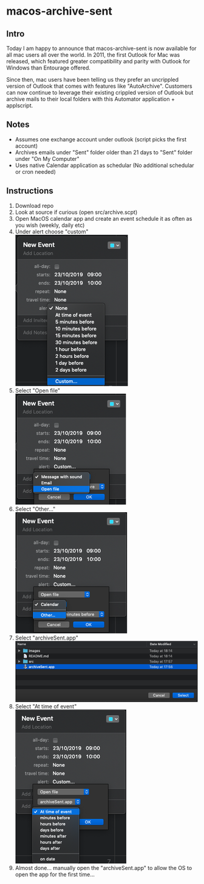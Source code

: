 # macos-archive-sent

## Intro

Today I am happy to announce that macos-archive-sent is now available for all mac users all over the world. In 2011, the first Outlook for Mac was released, which featured greater compatibility and parity with Outlook for Windows than Entourage offered.

Since then, mac users have been telling us they prefer an uncrippled version of Outlook that comes with features like "AutoArchive". Customers can now continue to leverage their existing crippled version of Outlook but archive mails to their local folders with this Automator application + applscript.

## Notes

- Assumes one exchange account under outlook (script picks the first account)
- Archives emails under "Sent" folder older than 21 days to "Sent" folder under "On My Computer"
- Uses native Calendar application as schedular (No additional schedular or cron needed)

## Instructions

1. Download repo
2. Look at source if curious (open src/archive.scpt)
3. Open MacOS calendar app and create an event schedule it as often as you wish (weekly, daily etc)
4. Under alert choose "custom"  
   ![Choose custom](images/01-custom.png)
5. Select "Open file"  
   ![Choose custom](images/02-openfile.png)
6. Select "Other..."  
   ![Choose custom](images/03-other.png)
7. Select "archiveSent.app"  
   ![Choose custom](images/04-archivesent.png)
8. Select "At time of event"  
   ![Choose custom](images/05-attimeofevent.png)
9. Almost done... manually open the "archiveSent.app" to allow the OS to open the app for the first time...

